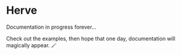# Herve

Documentation in progress forever...

Check out the examples, then hope that one day, documentation will magically appear. 🪄
